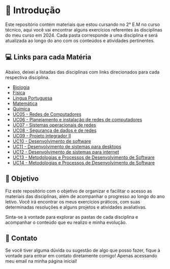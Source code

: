 # 📖 Introdução

Este repositório contém materiais que estou cursando no 2° E.M no curso técnico, aqui você vai encontrar alguns exercícios referentes às disciplinas do meu curso em 2024. Cada pasta corresponde a uma disciplina e será atualizada ao longo do ano com os conteúdos e atividades pertinentes.

## 💻 Links para cada Matéria

Abaixo, deixei a listadas das disciplinas com links direcionados para cada respectiva disciplina. 

- [Biologia](./repo-biologia)
- [Física](./repo-fisica)
- [Língua Portuguesa](./repo-lingua_portuguesa)
- [Matemática](./repo-matematica)
- [Química](./repo-quimica)
- [UC05 - Redes de Computadores](./repo-uc05)
- [UC06 - Planejamento e instalação de redes de computadores](./repo-uc06)
- [UC07 - Sistemas operacionais de redes](./repo-uc07)
- [UC08 - Segurança de dados e de redes](./repo-uc08)
- [UC09 - Projeto integrador II](./repo-uc09)
- [UC10 - Desenvolvimento de software](./repo-uc10)
- [UC11 - Desenvolvimento de sistemas para desktops](./repo-uc11)
- [UC12 - Desenvolvimento de sistemas para internet](./repo-uc12)
- [UC13 - Metodologias e Processos de Desenvolvimento de Software](./repo-uc13)
- [UC14 - Metodologias e Processos de Desenvolvimento de Software](./repo-uc14)

## 🧠 Objetivo

Fiz este repositório com o objetivo de organizar e facilitar o acesso as materiais das disciplinas, além de acompanhar o progresso ao longo do ano letivo. Você irá encontrar os meus exercícios práticos, com suas determinadas resoluções e alguns projetos e atividades avaliativas.

Sinta-se à vontade para explorar as pastas de cada disciplina e acompanhar o conteúdo que eu realizo e minha evolução.

## 📧 Contato

Se você tiver alguma dúvida ou sugestão de algo que posso fazer, fique à vontade para entrar em contato diretamente comigo! Apenas acessando meu email na minha página inicial!
